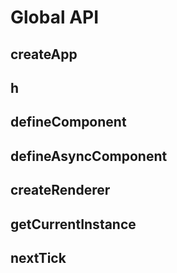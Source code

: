 # Global API

## createApp

## h

## defineComponent

## defineAsyncComponent

## createRenderer

## getCurrentInstance

## nextTick
